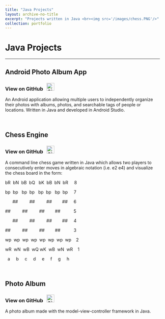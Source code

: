 ```yaml
---
title: "Java Projects"
layout: archive-no-title
excerpt: "Projects written in Java <br><img src='/images/chess.PNG'/>"
collection: portfolio
---
```


# Java Projects
------

## Android Photo Album App

### View on GitHub &nbsp; <a href="https://github.com/ggdurrant/android-photo-album"> <img src="https://github.com/favicon.ico" alt="GitHub" width="25"> </a>

An Android application allowing multiple users to independently organize their photos with albums, photos, and searchable tags of people or locations. Written in Java and developed in Android Studio. 

<br>

## Chess Engine

### View on GitHub &nbsp; <a href="https://github.com/ggdurrant/chess"> <img src="https://github.com/favicon.ico" alt="GitHub" width="25"> </a>

A command line chess game written in Java which allows two players to consecutively enter moves in algebraic notation (i.e. e2 e4) and visualize the chess board in the form:

bR &nbsp;bN&nbsp; bB&nbsp; bQ&nbsp;&nbsp; bK&nbsp; bB&nbsp; bN&nbsp; bR&nbsp;&nbsp;&nbsp;&nbsp;    8

bp&nbsp; bp&nbsp;&nbsp; bp&nbsp; bp&nbsp;&nbsp; bp&nbsp; bp&nbsp;&nbsp; bp&nbsp; bp&nbsp;&nbsp;&nbsp;&nbsp;    7

&nbsp;&nbsp;&nbsp;&nbsp;&nbsp;   \##&nbsp;&nbsp;&nbsp;&nbsp;&nbsp;&emsp;   \##&nbsp; &nbsp;&nbsp;&nbsp;&emsp;   \##&nbsp;&nbsp;&nbsp;&nbsp;&emsp;    \##&nbsp;&nbsp;&nbsp;&nbsp;    6

\##&nbsp;&nbsp;&nbsp;&nbsp;&nbsp;&emsp;   \##&nbsp; &nbsp;&nbsp;&nbsp;&emsp;   \##&nbsp;&nbsp;&nbsp;&nbsp;&emsp;    \##&nbsp;&nbsp;&nbsp;&nbsp;&nbsp;&nbsp;&nbsp;&nbsp;&nbsp;&nbsp;    5

&nbsp;&nbsp;&nbsp;&nbsp;&nbsp;   \##&nbsp;&nbsp;&nbsp;&nbsp;&nbsp;&emsp;   \##&nbsp; &nbsp;&nbsp;&nbsp;&emsp;   \##&nbsp;&nbsp;&nbsp;&nbsp;&emsp;    \##&nbsp;&nbsp;&nbsp;&nbsp;    4

\##&nbsp;&nbsp;&nbsp;&nbsp;&nbsp;&emsp;   \##&nbsp; &nbsp;&nbsp;&nbsp;&emsp;   \##&nbsp;&nbsp;&nbsp;&nbsp;&emsp;    \##&nbsp;&nbsp;&nbsp;&nbsp;&nbsp;&nbsp;&nbsp;&nbsp;&nbsp;&nbsp;    3

wp&nbsp; wp&nbsp; wp&nbsp; wp&nbsp; wp&nbsp; wp&nbsp; wp&nbsp; wp&nbsp;&nbsp;&nbsp;   2

wR &nbsp;wN&nbsp; wB&nbsp; wQ wK&nbsp; wB&nbsp; wN&nbsp; wR&nbsp;&nbsp;&nbsp;   1

 
&nbsp; a&nbsp;&nbsp;&nbsp;&nbsp;  b&nbsp;&nbsp;&nbsp;&nbsp;  c&nbsp;&nbsp;&nbsp;&nbsp;  d&nbsp;&nbsp;&nbsp;&nbsp;  e&nbsp;&nbsp;&nbsp;&nbsp;  f&nbsp;&nbsp;&nbsp;&nbsp;  g&nbsp;&nbsp;&nbsp;&nbsp;  h

<br>

## Photo Album

### View on GitHub &nbsp; <a href="https://github.com/ggdurrant/photo-album"> <img src="https://github.com/favicon.ico" alt="GitHub" width="25"> </a>

A photo album made with the model-view-controller framework in Java.